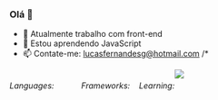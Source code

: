 ### Olá 👋

- 🔭 Atualmente trabalho com front-end
- 🌱 Estou aprendendo JavaScript
- 📫 Contate-me: lucasfernandesg@hotmail.com
/*<div>
<picture>
  <source
    srcset="https://github-readme-stats.vercel.app/api?username=lepofernandes&show_icons=true&theme=dark"
    media="(prefers-color-scheme: dark)"
  />




  <div style="display: flex;">
  <h6>Languages:</h6>
  <img src="https://img.shields.io/badge/HTML-%20?style=flat-square&logo=html5&logoColor=white&color=700f0a" height="16" />
 
  <img src="https://img.shields.io/badge/CSS3-%20?style=flat-square&logo=css3&logoColor=white&color=4e0b1e" height="16" />
  <img src="https://img.shields.io/badge/JAVASCRIPT-%20?style=flat-square&logo=javascript&logoColor=white&color=3e0928" height="16" />
  
  
 

  <h6>Frameworks:</h6>
  
 
 

  <img src="https://img.shields.io/badge/BULMA-%20?style=flat-square&logo=bulma&logoColor=white&color=230538" height="16" />
 
  
  <h6>Learning:</h6>
  
<img src= "https://img.shields.io/badge/Node.js-43853D?style=for-the-badge&logo=node.js&logoColor=white"/>
<img src="https://img.shields.io/badge/TYPESCRIPT-%20?style=flat-square&logo=typescript&logoColor=white&color=1f053a" height="16" />
<img height="16" src="https://img.shields.io/badge/React-20232A?style=for-the-badge&logo=react&logoColor=61DAFB" />
</div>


